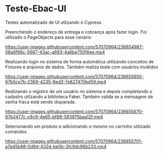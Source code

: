 # Teste-Ebac-UI

Testes automatizado de UI utlizando o Cypress


Preenchendo o endereço de entrega e cobrança após fazer login.
Foi utilizado o PageObjects para esse cenário 

https://user-images.githubusercontent.com/57070964/236654987-08a9f96c-5667-43ac-a693-4a6be750f6ee.mp4


Realizando login no sistema de forma automática utilizando conceitos de Fixtures e arquivos de dados.
Também realiza teste com usuários inválidos

https://user-images.githubusercontent.com/57070964/236655650-67b5ce7b-2369-4235-8ed3-7e827470bd59.mp4


Realizando o registro de um usuário no sistema e depois completando o cadastro utilzando a biblioteca Faker.
Também valida se a mensagem de senha fraca está sendo disparada.

https://user-images.githubusercontent.com/57070964/236655670-87b2477c-c8c9-4e65-bf88-583975baa12f.mp4

Selecionando um produto e adicionando o mesmo no carrinho utilizado comandos.

https://user-images.githubusercontent.com/57070964/236655701-a7e45b88-0d9d-432d-be0b-3fc9dc96b233.mp4









